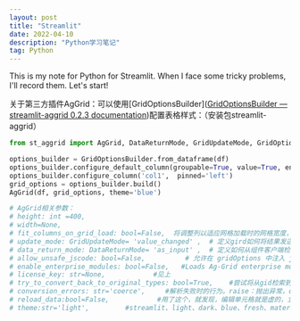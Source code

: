 ```yaml
---
layout: post
title: "Streamlit"
date: 2022-04-10
description: "Python学习笔记"
tag: Python
---
```


This is my note for Python for Streamlit. When I face some tricky problems, I'll record them.
Let's start!

关于第三方插件AgGrid：可以使用[GridOptionsBuilder]([GridOptionsBuilder — streamlit-aggrid 0.2.3 documentation](https://streamlit-aggrid.readthedocs.io/en/docs/GridOptionsBuilder.html))配置表格样式：（安装包streamlit-aggrid）

```python
from st_aggrid import AgGrid, DataReturnMode, GridUpdateMode, GridOptionsBuilder

options_builder = GridOptionsBuilder.from_dataframe(df)
options_builder.configure_default_column(groupable=True, value=True, enableRowGroup=True, aggFunc='sum', editable=True, wrapText=True, autoHeight=True)
options_builder.configure_column('col1',  pinned='left')
grid_options = options_builder.build()
AgGrid(df, grid_options, theme='blue')

# AgGrid相关参数：
# height: int =400,
# width=None,
# fit_columns_on_grid_load: bool=False,  将调整列以适应网格加载时的网格宽度，默认情况下为 False
# update_mode: GridUpdateMode= 'value_changed' ,  # 定义gird如何将结果发送回 streamlit,可以组合使用 ：GridUpdateMode = VALUE_CHANGED | SELECTION_CHANGED | FILTERING_CHANGED | SORTING_CHANGED
# data_return_mode: DataReturnMode= 'as_input' ,  # 定义如何从组件客户端检索数据。AS_INPUT/FILTERED/FILTERED_AND_SORTED
# allow_unsafe_jscode: bool=False,          # 允许在 gridOptions 中注入 jsCode
# enable_enterprise_modules: bool=False,   #Loads Ag-Grid enterprise modules (check licensing)
# license_key: str=None,            #见上
# try_to_convert_back_to_original_types: bool=True,    #尝试将从gid检索到的数据转换为原始类型
# conversion_errors: str='coerce',     #解析失败时的行为。raise：抛出异常，coerce：设置为NaN/NaT， ignore：返回input
# reload_data:bool=False,            #用了这个，就发现，编辑单元格就是虚的，立马给你返回原来的样子。
# theme:str='light',         #streamlit、light、dark、blue、fresh、material，请大家自行测试。

```